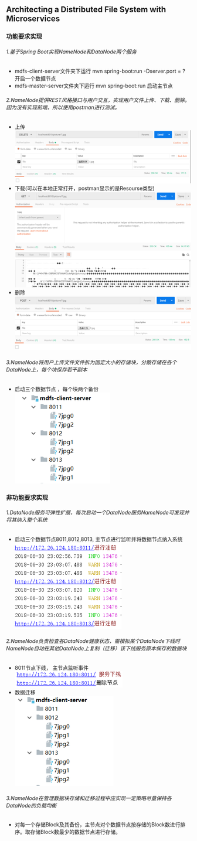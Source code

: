 ## Architecting a Distributed File System with Microservices
### 功能要求实现 </br>
###### 1.基于Spring Boot实现NameNode和DataNode两个服务</br>
- mdfs-client-server文件夹下运行 mvn spring-boot:run -Dserver.port = ? 开启一个数据节点
- mdfs-master-server文件夹下运行 mvn spring-boot:run 启动主节点
###### 2.NameNode提供REST风格接口与用户交互，实现用户文件上传、下载、删除。因为没有实现前端，所以使用postman进行测试。</br>
- 上传</br>
![avatar](/shot/1.png)
- 下载(可以在本地正常打开，postman显示的是Resourse类型)</br>
![avatar](/shot/3.png)
- 删除</br>
![avatar](/shot/2.png)
###### 3.NameNode将用户上传文件文件拆为固定大小的存储块，分散存储在各个DataNode上，每个块保存若干副本
- 启动三个数据节点 ，每个块两个备份</br>
![avatar](/shot/4.png)

### 非功能要求实现 </br>
###### 1.DataNode服务可弹性扩展，每次启动一个DataNode服务NameNode可发现并将其纳入整个系统</br>
- 启动三个数据节点8011,8012,8013, 主节点进行监听并将数据节点纳入系统</br>
![avatar](/shot/5.png)
###### 2.NameNode负责检查各DataNode健康状态，需模拟某个DataNode下线时NameNode自动在其他DataNode上复制（迁移）该下线服务原本保存的数据块</br>
- 8011节点下线， 主节点监听事件</br>
![avatar](/shot/6.png)
- 数据迁移</br>
![avatar](/shot/7.png)
###### 3.NameNode在管理数据块存储和迁移过程中应实现一定策略尽量保持各DataNode的负载均衡</br>
- 对每一个存储Block及其备份，主节点对个数据节点按存储的Block数进行排序。取存储Block数最少的数据节点进行存储。
